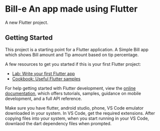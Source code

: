 # Bill-e An app made using Flutter

A new Flutter project.

## Getting Started

This project is a starting point for a Flutter application.
A Simple Bill app which shows Bill amount and Tip amount based on tip percentage.

A few resources to get you started if this is your first Flutter project:

- [Lab: Write your first Flutter app](https://docs.flutter.dev/get-started/codelab)
- [Cookbook: Useful Flutter samples](https://docs.flutter.dev/cookbook)

For help getting started with Flutter development, view the
[online documentation](https://docs.flutter.dev/), which offers tutorials,
samples, guidance on mobile development, and a full API reference.

Make sure you have flutter, android studio, phone, VS Code emulator downloaded in your system.
In VS Code, get the required extensions.
After copying files into your system, when you start running in your VS Code, downlaod the dart dependency files when prompted.
